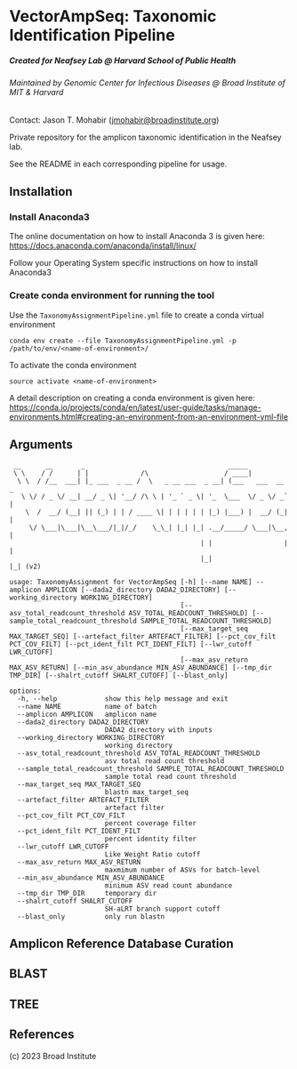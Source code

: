 # VectorAmpSeq: Taxonomic Identification Pipeline 

##### Created for Neafsey Lab @ Harvard School of Public Health

###### Maintained by Genomic Center for Infectious Diseases @ Broad Institute of MIT & Harvard

Contact: Jason T. Mohabir (jmohabir@broadinstitute.org)

Private repository for the amplicon taxonomic identification in the Neafsey lab.

See the README in each corresponding pipeline for usage.

## Installation


### Install Anaconda3

The online documentation on how to install Anaconda 3 is given here: https://docs.anaconda.com/anaconda/install/linux/  

Follow your Operating System specific instructions on how to install Anaconda3

### Create conda environment for running the tool

Use the ```TaxonomyAssignmentPipeline.yml``` file to create a conda virtual environment

```
conda env create --file TaxonomyAssignmentPipeline.yml -p /path/to/env/<name-of-environment>/
```
To activate the conda environment
```
source activate <name-of-environment>
```
A detail description on creating a conda environment is given here: https://conda.io/projects/conda/en/latest/user-guide/tasks/manage-environments.html#creating-an-environment-from-an-environment-yml-file

## Arguments

```
 __      __       _                                    _____
 \ \    / /      | |             /\                   / ____|
  \ \  / /__  ___| |_ ___  _ __ /  \   _ __ ___  _ __| (___   ___  __ _
   \ \/ / _ \/ __| __/ _ \| '__/ /\ \ | '_ ` _ \| '_  \___  \/ _ \/ _` |
    \  /  __/ (__| || (_) | | / ____ \| | | | | | |_) |___) |  __/ (_| |
     \/ \___|\___|\__\___/|_|/_/    \_\_| |_| |_| .__/_____/ \___|\__, |
                                                | |                  | |
                                                |_|                  |_| (v2)

usage: TaxonomyAssignment for VectorAmpSeq [-h] [--name NAME] --amplicon AMPLICON [--dada2_directory DADA2_DIRECTORY] [--working_directory WORKING_DIRECTORY]
                                           [--asv_total_readcount_threshold ASV_TOTAL_READCOUNT_THRESHOLD] [--sample_total_readcount_threshold SAMPLE_TOTAL_READCOUNT_THRESHOLD]
                                           [--max_target_seq MAX_TARGET_SEQ] [--artefact_filter ARTEFACT_FILTER] [--pct_cov_filt PCT_COV_FILT] [--pct_ident_filt PCT_IDENT_FILT] [--lwr_cutoff LWR_CUTOFF]
                                           [--max_asv_return MAX_ASV_RETURN] [--min_asv_abundance MIN_ASV_ABUNDANCE] [--tmp_dir TMP_DIR] [--shalrt_cutoff SHALRT_CUTOFF] [--blast_only]

options:
  -h, --help            show this help message and exit
  --name NAME           name of batch
  --amplicon AMPLICON   amplicon name
  --dada2_directory DADA2_DIRECTORY
                        DADA2 directory with inputs
  --working_directory WORKING_DIRECTORY
                        working directory
  --asv_total_readcount_threshold ASV_TOTAL_READCOUNT_THRESHOLD
                        asv total read count threshold
  --sample_total_readcount_threshold SAMPLE_TOTAL_READCOUNT_THRESHOLD
                        sample total read count threshold
  --max_target_seq MAX_TARGET_SEQ
                        blastn max_target_seq
  --artefact_filter ARTEFACT_FILTER
                        artefact filter
  --pct_cov_filt PCT_COV_FILT
                        percent coverage filter
  --pct_ident_filt PCT_IDENT_FILT
                        percent identity filter
  --lwr_cutoff LWR_CUTOFF
                        Like Weight Ratio cutoff
  --max_asv_return MAX_ASV_RETURN
                        maxmimum number of ASVs for batch-level
  --min_asv_abundance MIN_ASV_ABUNDANCE
                        minimum ASV read count abundance
  --tmp_dir TMP_DIR     temporary dir
  --shalrt_cutoff SHALRT_CUTOFF
                        SH-aLRT branch support cutoff
  --blast_only          only run blastn
```
## Amplicon Reference Database Curation 

## BLAST 

## TREE 

## References 

(c) 2023 Broad Institute 
